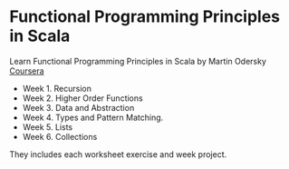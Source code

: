 # Functional Programming Principles in Scala
Learn Functional Programming Principles in Scala  by Martin Odersky [Coursera](https://www.coursera.org/learn/scala-functional-programming)

- Week 1. Recursion
- Week 2. Higher Order Functions
- Week 3. Data and Abstraction
- Week 4. Types and Pattern Matching.
- Week 5. Lists
- Week 6. Collections

They includes each worksheet exercise and week project.
